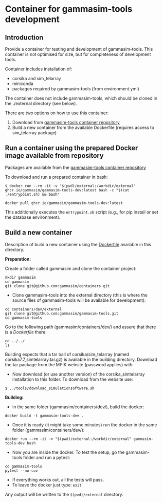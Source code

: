 # Container for gammasim-tools development

## Introduction

Provide a container for testing and development of gammasim-tools. This container is not optimised for size, but for completeness of development tools.

Container includes installation of:

- corsika and sim\_telarray
- miniconda
- packages required by gammasim-tools (from environment.yml)

The container does not include gammasim-tools, which should be cloned in the ./external directory (see below).

There are two options on how to use this container:

1. Download from [gammasim-tools container repository](https://github.com/gammasim/containers/pkgs/container/gammasim-tools-dev)
2. Build a new container from the available Dockerfile (requires access to sim\_telarray package)

## Run a container using the prepared Docker image available from repository

Packages are available from the [gammasim-tools container repository](https://github.com/gammasim/containers/pkgs/container/gammasim-tools-dev)

To download and run a prepared container in bash:

```
$ docker run --rm -it -v "$(pwd)/external:/workdir/external" ghcr.io/gammasim/gammasim-tools-dev:latest bash -c "$(cat ./entrypoint.sh) && bash"
```

```
docker pull ghcr.io/gammasim/gammasim-tools-dev:latest
```

This additionally executes the `entrypoint.sh` script (e.g., for pip install or set the database environment).

## Build a new container

Description of build a new container using the [Dockerfile](Dockerfile) available in this directory.

**Preparation:**

Create a folder called gammasim and clone the container project:
```
mkdir gammasim
cd gammasim
git clone git@github.com:gammasim/containers.git
```
- Clone gammasim-tools into the external directory (this is where the source files of gammasim-tools will be available for development):
```
cd containers/dev/external
git clone git@github.com:gammasim/gammasim-tools.git
cd gammasim-tools
```
Go to the following path (gammasim/containers/dev/) and assure that there is a *Dockerfile* there:
```
cd ../../
ls
```

Building expects that a tar ball of corsika/sim\_telarray (named corsika7.7\_simtelarray.tar.gz) is available in the building directory.
Download the tar package from the MPIK website (password applies) with
- Now download (or use another version) of the corsika_simtelarray installation to this folder. To download from the website use:

```
$ ../tools/download_simulationsoftware.sh
```

**Building:**

- In the same folder (gammasim/containers/dev/), build the docker:
```
docker build -t gammasim-tools-dev .
```

- Once it is ready (it might take some minutes) run the docker in the same folder (gammasim/containers/dev/):
```
docker run --rm -it -v "$(pwd)/external:/workdir/external" gammasim-tools-dev bash
```
- Now you are inside the docker. To test the setup, go the gammasim-tools folder and run a pytest:
```
cd gammasim-tools
pytest --no-cov
```
- If everything works out, all the tests will pass.
- To leave the docker just type: `exit`

Any output will be written to the `$(pwd)/external` directory.
